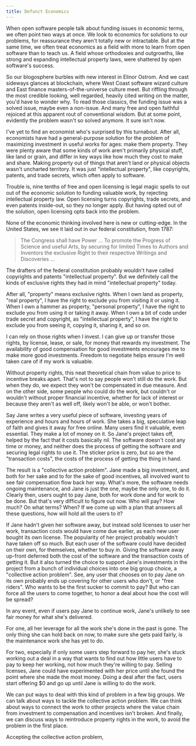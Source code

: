 ```yaml
---
title: Defunct Economics
---
```


When open software people talk about funding issues in economic terms, we often point two ways at once.  We look to economics for solutions to our problems, for reassurance they aren't totally new or intractable.  But at the same time, we often treat economics as a field with more to learn from open software than to teach us.  A field whose orthodoxies and outgrowths, like strong and expanding intellectual property laws, were shattered by open software's success.

So our blogosphere burbles with new interest in Elinor Ostrom. And we cast sideways glances at blockchain, where West Coast software wizard culture and East finance masters-of-the-universe culture meet.  But riffling through the most credible looking, well regarded, heavily cited writing on the matter, you'd have to wonder why.  To read those classics, the funding issue was a solved issue, maybe even a non-issue.  And many free and open faithful rejoiced at this apparent rout of conventional wisdom.  But at some point, evidently the problem wasn't so solved anymore.  It sure isn't now.

I've yet to find an economist who's surprised by this turnabout.  After all, economists have had a general-purpose solution for the problem of maximizing investment in useful works for ages: make them property.  They were plenty aware that some kinds of work aren't primarily physical stuff, like land or grain, and differ in key ways like how much they cost to make and share.  Making property out of things that aren't land or physical objects wasn't uncharted territory.  It was just "intellectual property", like copyrights, patents, and trade secrets, which often apply to software.

Trouble is, nine tenths of free and open licensing is legal magic spells to out out of the economic solution to funding valuable work, by rejecting intellectual property law.  Open licensing turns copyrights, trade secrets, and even patents inside-out, so they no longer apply.  But having opted out of the solution, open licensing opts back into the problem.

None of the economic thinking involved here is new or cutting-edge.  In the United States, we see it laid out in our federal constitution, from 1787:

> The Congress shall have Power ... To promote the Progress of Science and useful Arts, by securing for limited Times to Authors and Inventors the exclusive Right to their respective Writings and Discoveries ...

The drafters of the federal constitution probably wouldn't have called copyrights and patents "intellectual property".  But we definitely call the kinds of exclusive rights they had in mind "intellectual property" today.

After all, "property" means exclusive rights.  When I own land as property, "real property", I have the right to exclude you from visiting it or using it.  When I own a hammer as property, "personal property", I have the right to exclude you from using it or taking it away.  When I own a bit of code under trade secret and copyright, as "intellectual property", I have the right to exclude you from seeing it, copying it, sharing it, and so on.

I can rely on those rights when I invest.  I can give up or transfer those rights, by license, lease, or sale, for money that rewards my investment. The availability of good compensation for good investments encourages me to make more good investments.  Freedom to negotiate helps ensure I'm well taken care of if my work is valuable.

Without property rights, this neat theoretical chain from value to price to incentive breaks apart.  That's not to say people won't still do the work.  But when they do, we expect they won't be compensated in due measure.  And on the other side, some people who could do the work, but couldn't or wouldn't without proper financial incentive, whether for lack of interest or because they aren't as well off, likely won't be able, or won't bother.

Say Jane writes a very useful piece of software, investing years of experience and hours and hours of work.  She takes a big, speculative leap of faith and gives it away for free online.  Many users find it valuable, even essential.  They make a lot of money on it.  So Jane's project takes off, helped by the fact that it costs basically nil.  The software doesn't cost any time or money, and neither does the process of getting the software and securing legal rights to use it.  The sticker price is zero, but so are the "transaction costs", the costs of the process of getting the thing in hand.

The result is a "collective action problem".  Jane made a big investment, and both for her sake and to for the sake of good incentives, all involved want to see fair compensation flow back her way.  What's more, the software needs ongoing maintenance, and Jane is just the one, maybe the only one, to do it.  Clearly then, users ought to pay Jane, both for work done and for work to be done.  But that's very difficult to figure out now.  Who will pay?  How much?  On what terms?  When?  If we come up with a plan that answers all these questions, how will hold all the users to it?

If Jane hadn't given her software away, but instead sold licenses to user her work, transaction costs would have come due earlier, as each new user bought its own license.  The popularity of her project probably wouldn't have taken off so much.  But each user of the software could have decided on their own, for themselves, whether to buy in.  Giving the software away up-front deferred both the cost of the software and the transaction costs of getting it.  But it also turned the choice to support Jane's investments in the project from a bunch of individual choices into one big group choice, a "collective action problem".  See, any user that chooses on to pay Jane on its own probably ends up covering for other users who don't, or "free riders".  Who wants to be the first sucker to commit to pay?  But who can force all the users to come together, to honor a deal about how the cost will be spread?

In any event, even if users pay Jane to continue work, Jane's unlikely to see fair money for what she's delivered.

For one, all her leverage for all the work she's done in the past is gone.  The only thing she can hold back on now, to make sure she gets paid fairly, is the maintenance work she has yet to do.

For two, especially if only some users step forward to pay her, she's stuck working out a deal in a way that wants to find out how little users have to pay to keep her working, not how much they're willing to pay.  Selling licenses, Jane could have experimented with her price until she found the point where she made the most money.  Doing a deal after the fact, users start offering $0 and go up until Jane is willing to do the work.

We can put ways to deal with this kind of problem in a few big groups.  We can talk about ways to tackle the collective action problem.  We can think about ways to connect the work to other projects where the value chain from investment to compensation and incentives isn't broken.  And finally, we can discuss ways to reintroduce property rights in the work, to avoid the problem in the first place.

Accepting the collective action problem,

<!-- Transaction Costs -->

<!-- Theory of the Firm -->

<!-- Marginal Cost of Reproduction -->

<!-- Manufacturing Cost (Materials, Labor, Overhead) -->

<!-- Excludability and Rivalry -->

<!-- Public Goods, Private Goods, Club Goods, Common-Pool Resources -->

<!-- Positive and Negative Externalities -->

<!-- Collective Action Problems -->

<!-- Lindahl Taxes -->

<!-- Intellectual Property -->
